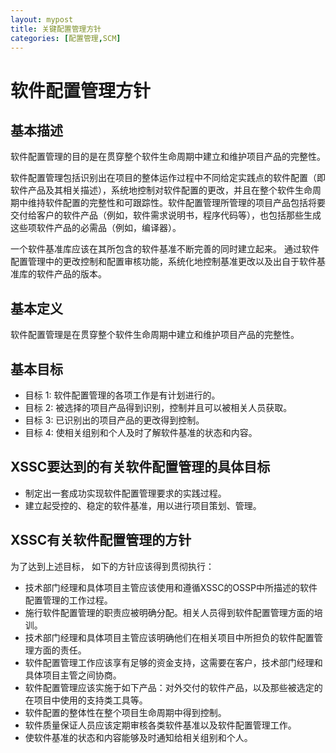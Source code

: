 ```yaml
---
layout: mypost
title: 关键配置管理方针
categories: [配置管理,SCM]
---
```


# 软件配置管理方针

## 基本描述

软件配置管理的目的是在贯穿整个软件生命周期中建立和维护项目产品的完整性。

软件配置管理包括识别出在项目的整体运作过程中不同给定实践点的软件配置（即软件产品及其相关描述），系统地控制对软件配置的更改，并且在整个软件生命周期中维持软件配置的完整性和可跟踪性。软件配置管理所管理的项目产品包括将要交付给客户的软件产品（例如，软件需求说明书，程序代码等），也包括那些生成这些项软件产品的必需品（例如，编译器）。

一个软件基准库应该在其所包含的软件基准不断完善的同时建立起来。 通过软件配置管理中的更改控制和配置审核功能，系统化地控制基准更改以及出自于软件基准库的软件产品的版本。 

## 基本定义

软件配置管理是在贯穿整个软件生命周期中建立和维护项目产品的完整性。 

## 基本目标

+ 目标 1: 软件配置管理的各项工作是有计划进行的。
+ 目标 2: 被选择的项目产品得到识别，控制并且可以被相关人员获取。
+ 目标 3: 已识别出的项目产品的更改得到控制。
+ 目标 4: 使相关组别和个人及时了解软件基准的状态和内容。 

## XSSC要达到的有关软件配置管理的具体目标

+ 制定出一套成功实现软件配置管理要求的实践过程。
+ 建立起受控的、稳定的软件基准，用以进行项目策划、管理。 

## XSSC有关软件配置管理的方针

为了达到上述目标， 如下的方针应该得到贯彻执行：

+ 技术部门经理和具体项目主管应该使用和遵循XSSC的OSSP中所描述的软件配置管理的工作过程。
+ 施行软件配置管理的职责应被明确分配。相关人员得到软件配置管理方面的培训。
+ 技术部门经理和具体项目主管应该明确他们在相关项目中所担负的软件配置管理方面的责任。
+ 软件配置管理工作应该享有足够的资金支持，这需要在客户，技术部门经理和具体项目主管之间协商。
+ 软件配置管理应该实施于如下产品：对外交付的软件产品，以及那些被选定的在项目中使用的支持类工具等。
+ 软件配置的整体性在整个项目生命周期中得到控制。
+ 软件质量保证人员应该定期审核各类软件基准以及软件配置管理工作。
+ 使软件基准的状态和内容能够及时通知给相关组别和个人。